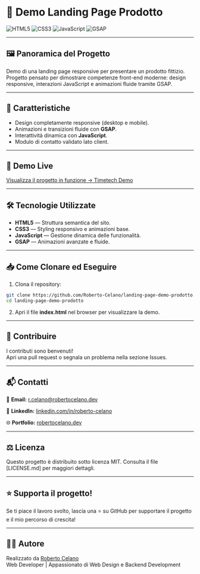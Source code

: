 # 🎯 Demo Landing Page Prodotto

![HTML5](https://img.shields.io/badge/HTML5-E34F26?style=for-the-badge&logo=html5&logoColor=white)
![CSS3](https://img.shields.io/badge/CSS3-1572B6?style=for-the-badge&logo=css3&logoColor=white)
![JavaScript](https://img.shields.io/badge/JavaScript-F7DF1E?style=for-the-badge&logo=javascript&logoColor=black)
![GSAP](https://img.shields.io/badge/GSAP-88CE02?style=for-the-badge&logo=greensock&logoColor=white)

---

## 🖼️ Panoramica del Progetto

Demo di una landing page responsive per presentare un prodotto fittizio.  
Progetto pensato per dimostrare competenze front-end moderne: design responsive, interazioni JavaScript e animazioni fluide tramite GSAP.

---

## 🚀 Caratteristiche

- Design completamente responsive (desktop e mobile).
- Animazioni e transizioni fluide con **GSAP**.
- Interattività dinamica con **JavaScript**.
- Modulo di contatto validato lato client.

---

## 📸 Demo Live
[Visualizza il progetto in funzione → Timetech Demo](https://roberto-celano.github.io/demo-prodotto-landing-page/)

---

## 🛠️ Tecnologie Utilizzate

- **HTML5** — Struttura semantica del sito.
- **CSS3** — Styling responsivo e animazioni base.
- **JavaScript** — Gestione dinamica delle funzionalità.
- **GSAP** — Animazioni avanzate e fluide.

---

## 📥 Come Clonare ed Eseguire

1. Clona il repository:

```bash
git clone https://github.com/Roberto-Celano/landing-page-demo-prodotto.git
cd landing-page-demo-prodotto
```
2. Apri il file **index.html** nel browser per visualizzare la demo.

---

## 🤝 Contribuire

I contributi sono benvenuti!  
Apri una pull request o segnala un problema nella sezione Issues.

---

## 📬 Contatti
  📧 **Email:** [r.celano@robertocelano.dev](mailto:r.celano@robertocelano.dev)

  💼 **LinkedIn:** [linkedin.com/in/roberto-celano](https://www.linkedin.com/in/roberto-celano)

  🌐 **Portfolio:** [robertocelano.dev](https://www.robertocelano.dev)

---

## ⚖️ Licenza
Questo progetto è distribuito sotto licenza MIT.
Consulta il file [LICENSE.md] per maggiori dettagli.

---

## ⭐ Supporta il progetto!
Se ti piace il lavoro svolto, lascia una ⭐ su GitHub per supportare il progetto e il mio percorso di crescita!

---

## 👨‍💻 Autore
Realizzato da [Roberto Celano](https://www.robertocelano.dev)  
Web Developer | Appassionato di Web Design e Backend Development
